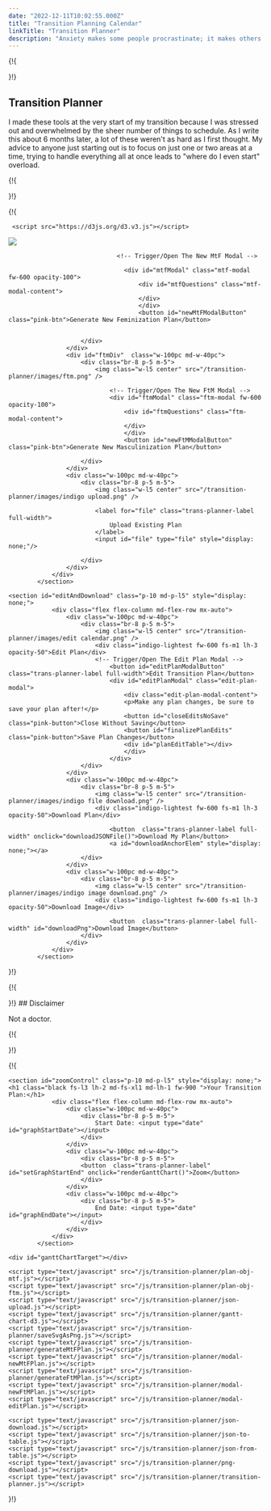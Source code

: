 ```yaml
---
date: "2022-12-11T10:02:55.000Z"
title: "Transition Planning Calendar"
linkTitle: "Transition Planner"
description: "Anxiety makes some people procrastinate; it makes others over-plan."
---
```

{!{
<div class="text-with-margins">
}!}

## Transition Planner

I made these tools at the very start of my transition because I was stressed out and overwhelmed by the sheer number of things to schedule. As I write this about 6 months later, a lot of these weren't as hard as I first thought. My advice to anyone just starting out is to focus on just one or two areas at a time, trying to handle everything all at once leads to "where do I even start" overload.


{!{
</div>
}!}

{!{
     <link href="https://maxcdn.bootstrapcdn.com/bootstrap/3.3.7/css/bootstrap.min.css" rel="stylesheet"  crossorigin="anonymous">
<script src="https://ajax.googleapis.com/ajax/libs/jquery/3.1.1/jquery.min.js"></script>
<script src="https://maxcdn.bootstrapcdn.com/bootstrap/3.3.7/js/bootstrap.min.js"></script>
	 <script src="https://d3js.org/d3.v3.js"></script>   
<link type="text/css" href="http://mbostock.github.io/d3/style.css" rel="stylesheet"  crossorigin="anonymous"/>
<link type="text/css" href="/css/transition-planner.css" rel="stylesheet"  crossorigin="anonymous"/>
<link rel="stylesheet" href="https://cdn.jsdelivr.net/npm/shorthandcss@1.1.1/dist/shorthand.min.css"  crossorigin="anonymous"/>
<link rel="stylesheet" href="https://fonts.googleapis.com/css?family=Muli:200,300,400,500,600,700,800,900&display=swap" crossorigin="anonymous" />
<link rel="stylesheet" type="text/css"
    href="https://cdnjs.cloudflare.com/ajax/libs/slick-carousel/1.9.0/slick.min.css"  crossorigin="anonymous"/>
<link rel="stylesheet" type="text/css" href="https://cdn.jsdelivr.net/npm/slick-carousel@1.8.1/slick/slick-theme.css"  crossorigin="anonymous"/> 
<link href="https://maxcdn.bootstrapcdn.com/bootstrap/3.3.7/css/bootstrap.min.css" rel="stylesheet"  crossorigin="anonymous"/>
            <section id="home" class="p-10 md-p-l5">
                <div class="flex flex-column md-flex-row mx-auto">
                    <div id="mtfDiv" class="w-100pc md-w-40pc">
                        <div class="br-8 p-5 m-5">
                            <img class="w-l5 center" src="/transition-planner/images/mtf.png" />
                                 
                                  <!-- Trigger/Open The New MtF Modal -->
                                
                                    <div id="mtfModal" class="mtf-modal fw-600 opacity-100">
                                        <div id="mtfQuestions" class="mtf-modal-content">
                                        </div>
                                        </div>
                                        <button id="newMtFModalButton" class="pink-btn">Generate New Feminization Plan</button>
                            
                                
                        </div>
                    </div>
                    <div id="ftmDiv"  class="w-100pc md-w-40pc">
                        <div class="br-8 p-5 m-5">
                            <img class="w-l5 center" src="/transition-planner/images/ftm.png" />
                            
                                <!-- Trigger/Open The New FtM Modal -->
                                <div id="ftmModal" class="ftm-modal fw-600 opacity-100">
                                    <div id="ftmQuestions" class="ftm-modal-content">
                                    </div>
                                    </div>
                                    <button id="newFtMModalButton" class="pink-btn">Generate New Masculinization Plan</button>
                                
                        </div>
                    </div>
                    <div class="w-100pc md-w-40pc">
                        <div class="br-8 p-5 m-5">
                            <img class="w-l5 center" src="/transition-planner/images/indigo upload.png" />
                             
                            <label for="file" class="trans-planner-label full-width">
                                Upload Existing Plan
                            </label>
                            <input id="file" type="file" style="display: none;"/>
                            
                        </div>
                    </div>
                </div>
            </section>

    <section id="editAndDownload" class="p-10 md-p-l5" style="display: none;">
                <div class="flex flex-column md-flex-row mx-auto">
                    <div class="w-100pc md-w-40pc">
                        <div class="br-8 p-5 m-5">
                            <img class="w-l5 center" src="/transition-planner/images/edit calendar.png" />
                            <div class="indigo-lightest fw-600 fs-m1 lh-3 opacity-50">Edit Plan</div>
                            <!-- Trigger/Open The Edit Plan Modal -->
                                <button id="editPlanModalButton"  class="trans-planner-label full-width">Edit Transition Plan</button>
                                <div id="editPlanModal" class="edit-plan-modal">
                                    <div class="edit-plan-modal-content">
                                    <p>Make any plan changes, be sure to save your plan after!</p>
                                    <button id="closeEditsNoSave"  class="pink-button">Close Without Saving</button>
                                    <button id="finalizePlanEdits"  class="pink-button">Save Plan Changes</button>
                                    <div id="planEditTable"></div>
                                    </div>
                                </div>
                        </div>
                    </div>
                    <div class="w-100pc md-w-40pc">
                        <div class="br-8 p-5 m-5">
                            <img class="w-l5 center" src="/transition-planner/images/indigo file download.png" />
                            <div class="indigo-lightest fw-600 fs-m1 lh-3 opacity-50">Download Plan</div>

                                <button  class="trans-planner-label full-width" onclick="downloadJSONFile()">Download My Plan</button>
                                <a id="downloadAnchorElem" style="display: none;"></a>
                        </div>
                    </div>
                    <div class="w-100pc md-w-40pc">
                        <div class="br-8 p-5 m-5">
                            <img class="w-l5 center" src="/transition-planner/images/indigo image download.png" />
                            <div class="indigo-lightest fw-600 fs-m1 lh-3 opacity-50">Download Image</div>
        
                                <button  class="trans-planner-label full-width" id="downloadPng">Download Image</button>
                        </div>
                    </div>
                </div>
            </section>

}!}

{!{
<div class="text-with-margins">
}!}
## Disclaimer

Not a doctor.

{!{
</div>
}!}

{!{


    <section id="zoomControl" class="p-10 md-p-l5" style="display: none;">
    <h1 class="black fs-l3 lh-2 md-fs-xl1 md-lh-1 fw-900 ">Your Transition Plan:</h1>
                <div class="flex flex-column md-flex-row mx-auto">
                    <div class="w-100pc md-w-40pc">
                        <div class="br-8 p-5 m-5">
                            Start Date: <input type="date" id="graphStartDate"></input>
                        </div>
                    </div>
                    <div class="w-100pc md-w-40pc">
                        <div class="br-8 p-5 m-5">
                        <button  class="trans-planner-label" id="setGraphStartEnd" onclick="renderGanttChart()">Zoom</button>
                        </div>
                    </div>
                    <div class="w-100pc md-w-40pc">
                        <div class="br-8 p-5 m-5">
                            End Date: <input type="date" id="graphEndDate"></input>
                        </div>
                    </div>
                </div>
            </section>

    <div id="ganttChartTarget"></div>

    <script type="text/javascript" src="/js/transition-planner/plan-obj-mtf.js"></script>
    <script type="text/javascript" src="/js/transition-planner/plan-obj-ftm.js"></script>
    <script type="text/javascript" src="/js/transition-planner/json-upload.js"></script>
    <script type="text/javascript" src="/js/transition-planner/gantt-chart-d3.js"></script>
    <script type="text/javascript" src="/js/transition-planner/saveSvgAsPng.js"></script>
    <script type="text/javascript" src="/js/transition-planner/generateMtFPlan.js"></script>
    <script type="text/javascript" src="/js/transition-planner/modal-newMtFPlan.js"></script>
    <script type="text/javascript" src="/js/transition-planner/generateFtMPlan.js"></script>
    <script type="text/javascript" src="/js/transition-planner/modal-newFtMPlan.js"></script>
    <script type="text/javascript" src="/js/transition-planner/modal-editPlan.js"></script>
    
    <script type="text/javascript" src="/js/transition-planner/json-download.js"></script>
    <script type="text/javascript" src="/js/transition-planner/json-to-table.js"></script>
    <script type="text/javascript" src="/js/transition-planner/json-from-table.js"></script>
    <script type="text/javascript" src="/js/transition-planner/png-download.js"></script>
	<script type="text/javascript" src="/js/transition-planner/transition-planner.js"></script>

}!}
